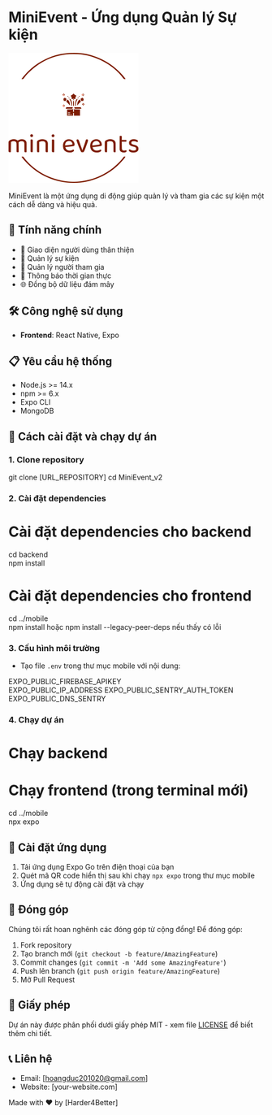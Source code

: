 # MiniEvent - Ứng dụng Quản lý Sự kiện

![MiniEvent Logo](./mobile/assets/images/logo.svg) <!-- Thay thế bằng logo thực tế của bạn -->

MiniEvent là một ứng dụng di động giúp quản lý và tham gia các sự kiện một cách dễ dàng và hiệu quả.

## 🚀 Tính năng chính

- 📱 Giao diện người dùng thân thiện
- 📅 Quản lý sự kiện
- 👥 Quản lý người tham gia
- 🔔 Thông báo thời gian thực
- 🌐 Đồng bộ dữ liệu đám mây

## 🛠️ Công nghệ sử dụng

- **Frontend**: React Native, Expo

## 📋 Yêu cầu hệ thống

- Node.js >= 14.x
- npm >= 6.x
- Expo CLI
- MongoDB

## 🚀 Cách cài đặt và chạy dự án

### 1. Clone repository

git clone [URL_REPOSITORY]
cd MiniEvent_v2

### 2. Cài đặt dependencies

# Cài đặt dependencies cho backend
cd backend  
npm install

# Cài đặt dependencies cho frontend
cd ../mobile  
npm install hoặc npm install --legacy-peer-deps nếu thấy có lỗi 


### 3. Cấu hình môi trường
- Tạo file `.env` trong thư mục mobile với nội dung:

EXPO_PUBLIC_FIREBASE_APIKEY    
EXPO_PUBLIC_IP_ADDRESS   EXPO_PUBLIC_SENTRY_AUTH_TOKEN    EXPO_PUBLIC_DNS_SENTRY    

### 4. Chạy dự án

# Chạy backend
# Chạy frontend (trong terminal mới)
cd ../mobile  
npx expo


## 📱 Cài đặt ứng dụng

1. Tải ứng dụng Expo Go trên điện thoại của bạn
2. Quét mã QR code hiển thị sau khi chạy `npx expo` trong thư mục mobile
3. Ứng dụng sẽ tự động cài đặt và chạy

## 🤝 Đóng góp

Chúng tôi rất hoan nghênh các đóng góp từ cộng đồng! Để đóng góp:

1. Fork repository
2. Tạo branch mới (`git checkout -b feature/AmazingFeature`)
3. Commit changes (`git commit -m 'Add some AmazingFeature'`)
4. Push lên branch (`git push origin feature/AmazingFeature`)
5. Mở Pull Request

## 📄 Giấy phép

Dự án này được phân phối dưới giấy phép MIT - xem file [LICENSE](LICENSE) để biết thêm chi tiết.

## 📞 Liên hệ

- Email: [hoangduc201020@gmail.com]
- Website: [your-website.com]


Made with ❤️ by [Harder4Better]
